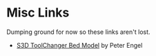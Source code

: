 # Misc Links

Dumping ground for now so these links aren't lost.

- [S3D ToolChanger Bed Model](https://www.thingiverse.com/thing:4053993) by Peter Engel